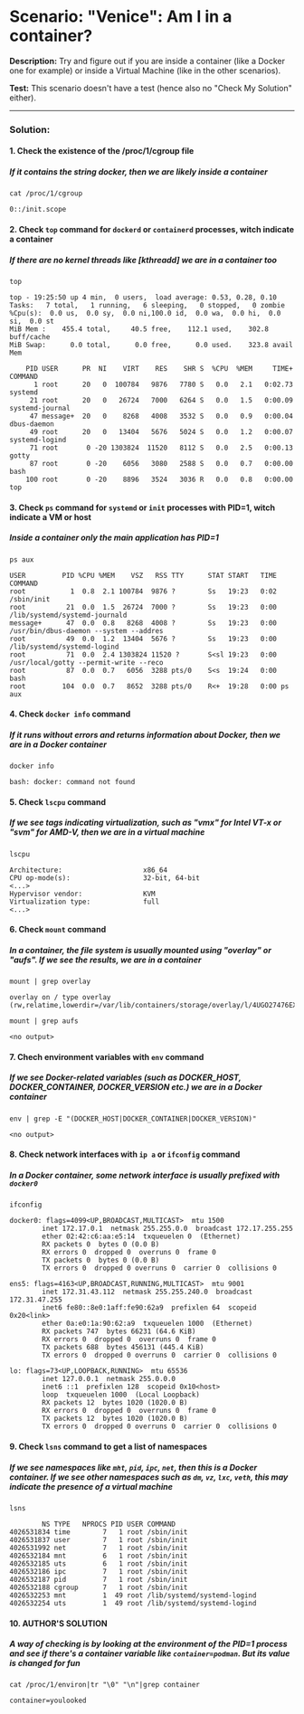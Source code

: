 # Scenario: "Venice": Am I in a container?

**Description:** Try and figure out if you are inside a container (like a Docker one for example) or inside a Virtual Machine (like in the other scenarios).  

**Test:** This scenario doesn't have a test (hence also no "Check My Solution" either).  


---

### Solution:
#### 1. Check the existence of the /proc/1/cgroup file
##### If it contains the string docker, then we are likely inside a container
`cat /proc/1/cgroup`  
```console
0::/init.scope
```


#### 2. Check `top` command for `dockerd` or `containerd` processes, witch indicate a container
##### If there are no kernel threads like [kthreadd] we are in a container too
`top`  
```console
top - 19:25:50 up 4 min,  0 users,  load average: 0.53, 0.28, 0.10
Tasks:   7 total,   1 running,   6 sleeping,   0 stopped,   0 zombie
%Cpu(s):  0.0 us,  0.0 sy,  0.0 ni,100.0 id,  0.0 wa,  0.0 hi,  0.0 si,  0.0 st
MiB Mem :    455.4 total,     40.5 free,    112.1 used,    302.8 buff/cache
MiB Swap:      0.0 total,      0.0 free,      0.0 used.    323.8 avail Mem 

    PID USER      PR  NI    VIRT    RES    SHR S  %CPU  %MEM     TIME+ COMMAND                           
      1 root      20   0  100784   9876   7780 S   0.0   2.1   0:02.73 systemd                           
     21 root      20   0   26724   7000   6264 S   0.0   1.5   0:00.09 systemd-journal                   
     47 message+  20   0    8268   4008   3532 S   0.0   0.9   0:00.04 dbus-daemon                       
     49 root      20   0   13404   5676   5024 S   0.0   1.2   0:00.07 systemd-logind                    
     71 root       0 -20 1303824  11520   8112 S   0.0   2.5   0:00.13 gotty                             
     87 root       0 -20    6056   3080   2588 S   0.0   0.7   0:00.00 bash                              
    100 root       0 -20    8896   3524   3036 R   0.0   0.8   0:00.00 top  
```


#### 3. Check `ps` command for `systemd` or `init` processes with PID=1, witch indicate a VM or host
##### Inside a container only the main application has PID=1
`ps aux`  
```console
USER         PID %CPU %MEM    VSZ   RSS TTY      STAT START   TIME COMMAND
root           1  0.8  2.1 100784  9876 ?        Ss   19:23   0:02 /sbin/init
root          21  0.0  1.5  26724  7000 ?        Ss   19:23   0:00 /lib/systemd/systemd-journald
message+      47  0.0  0.8   8268  4008 ?        Ss   19:23   0:00 /usr/bin/dbus-daemon --system --addres
root          49  0.0  1.2  13404  5676 ?        Ss   19:23   0:00 /lib/systemd/systemd-logind
root          71  0.0  2.4 1303824 11520 ?       S<sl 19:23   0:00 /usr/local/gotty --permit-write --reco
root          87  0.0  0.7   6056  3288 pts/0    S<s  19:24   0:00 bash
root         104  0.0  0.7   8652  3288 pts/0    R<+  19:28   0:00 ps aux
```


#### 4. Check `docker info` command
##### If it runs without errors and returns information about Docker, then we are in a Docker container
`docker info`  
```console
bash: docker: command not found
```


#### 5. Check `lscpu` command
##### If we see tags indicating virtualization, such as "vmx" for Intel VT-x or "svm" for AMD-V, then we are in a virtual machine
`lscpu`  
```console
Architecture:                    x86_64
CPU op-mode(s):                  32-bit, 64-bit
<...>
Hypervisor vendor:               KVM
Virtualization type:             full
<...>
```


#### 6. Check `mount` command
##### In a container, the file system is usually mounted using "overlay" or "aufs". If we see the results, we are in a container
`mount | grep overlay`  
```console
overlay on / type overlay (rw,relatime,lowerdir=/var/lib/containers/storage/overlay/l/4UGO27476EXYY2UQSGBWL6EZC4:/var/lib/containers/storage/overlay/l/3JZQV4UY3FCO3W7SL3ERYENEZN:/var/lib/containers/storage/overlay/l/SCP4AZOKFN5HY4R5CQ5UVOYS7K:/var/lib/containers/storage/overlay/l/LPA46WOYFQ5ZHRJPEGNEEUCN36:/var/lib/containers/storage/overlay/l/WYTOBRCWJIZJALTLB3T5GBAQAB,upperdir=/var/lib/containers/storage/overlay/97d89e3f7cc7178dcfd77caeabf3350a092c5edad5ec553bf2ca84956755065f/diff,workdir=/var/lib/containers/storage/overlay/97d89e3f7cc7178dcfd77caeabf3350a092c5edad5ec553bf2ca84956755065f/work)
```

`mount | grep aufs`  
```console
<no output>
```


#### 7. Chech environment variables with `env` command
##### If we see Docker-related variables (such as DOCKER_HOST, DOCKER_CONTAINER, DOCKER_VERSION etc.) we are in a Docker container
`env | grep -E "(DOCKER_HOST|DOCKER_CONTAINER|DOCKER_VERSION)"`  
```console
<no output>
```


#### 8. Check network interfaces with `ip a` or `ifconfig` command
##### In a Docker container, some network interface is usually prefixed with `docker0`
`ifconfig`  
```console
docker0: flags=4099<UP,BROADCAST,MULTICAST>  mtu 1500
        inet 172.17.0.1  netmask 255.255.0.0  broadcast 172.17.255.255
        ether 02:42:c6:aa:e5:14  txqueuelen 0  (Ethernet)
        RX packets 0  bytes 0 (0.0 B)
        RX errors 0  dropped 0  overruns 0  frame 0
        TX packets 0  bytes 0 (0.0 B)
        TX errors 0  dropped 0 overruns 0  carrier 0  collisions 0

ens5: flags=4163<UP,BROADCAST,RUNNING,MULTICAST>  mtu 9001
        inet 172.31.43.112  netmask 255.255.240.0  broadcast 172.31.47.255
        inet6 fe80::8e0:1aff:fe90:62a9  prefixlen 64  scopeid 0x20<link>
        ether 0a:e0:1a:90:62:a9  txqueuelen 1000  (Ethernet)
        RX packets 747  bytes 66231 (64.6 KiB)
        RX errors 0  dropped 0  overruns 0  frame 0
        TX packets 688  bytes 456131 (445.4 KiB)
        TX errors 0  dropped 0 overruns 0  carrier 0  collisions 0

lo: flags=73<UP,LOOPBACK,RUNNING>  mtu 65536
        inet 127.0.0.1  netmask 255.0.0.0
        inet6 ::1  prefixlen 128  scopeid 0x10<host>
        loop  txqueuelen 1000  (Local Loopback)
        RX packets 12  bytes 1020 (1020.0 B)
        RX errors 0  dropped 0  overruns 0  frame 0
        TX packets 12  bytes 1020 (1020.0 B)
        TX errors 0  dropped 0 overruns 0  carrier 0  collisions 0
```


#### 9. Check `lsns` command to get a list of namespaces
##### If we see namespaces like `mht`, `pid`, `ipc`, `net`, then this is a Docker container. If we see other namespaces such as `dm`, `vz`, `lxc`, `veth`, this may indicate the presence of a virtual machine
`lsns`  
```console
        NS TYPE   NPROCS PID USER COMMAND
4026531834 time        7   1 root /sbin/init
4026531837 user        7   1 root /sbin/init
4026531992 net         7   1 root /sbin/init
4026532184 mnt         6   1 root /sbin/init
4026532185 uts         6   1 root /sbin/init
4026532186 ipc         7   1 root /sbin/init
4026532187 pid         7   1 root /sbin/init
4026532188 cgroup      7   1 root /sbin/init
4026532253 mnt         1  49 root /lib/systemd/systemd-logind
4026532254 uts         1  49 root /lib/systemd/systemd-logind
```


#### 10. AUTHOR'S SOLUTION
##### A way of checking is by looking at the environment of the PID=1 process and see if there's a container variable like `container=podman`. But its value is changed for fun
`cat /proc/1/environ|tr "\0" "\n"|grep container`  
```console
container=youlooked
```
